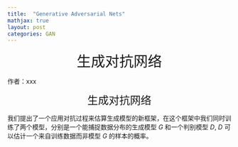 ```yaml
---
title:  "Generative Adversarial Nets"
mathjax: true
layout: post
categories: GAN
---
```

<center><font size="6">生成对抗网络</font></center>

作者：xxx

<center><font size="5">生成对抗网络</font></center>

我们提出了一个应用对抗过程来估算生成模型的新框架，在这个框架中我们同时训练了两个模型，分别是一个能捕捉数据分布的生成模型 *G* 和一个判别模型
*D*, *D* 可以估计一个来自训练数据而非模型 *G* 的样本的概率。
